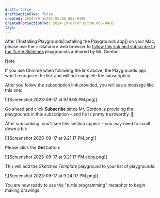 ```yaml
---
draft: false
draftSectionTwo: false
created: 2024-09-16T07:00:00.000-0400
createdForSectionTwo: 2024-10-07T07:00:00.000-0400
tags:
---
```


After [[Installing Playgrounds|installing the Playgrounds app]] on your Mac, please use the ==Safari== web browser to [follow this link and subscribe to the Turtle Sketches](https://developer.apple.com/ul/sp0?url=https://russellgordon.ca/turtle-sketches/feed.json) playgrounds authored by Mr. Gordon.

> [!NOTE]
> If you use Chrome when following the link above, the Playgrounds app won't recognize the link and will not complete the subscription.

After you follow the subscription link provided, you will see a message like this one:

![[Screenshot 2023-09-17 at 9.19.05 PM.png]]

Go ahead and click **Subscribe** since Mr. Gordon is providing the playgrounds in this subscription – and he is pretty trustworthy. 🙂

After subscribing, you'll see this section appear – you may need to scroll down a bit:

![[Screenshot 2023-09-17 at 9.21.17 PM.png]]

Please click the **Get** button:

![[Screenshot 2023-09-17 at 9.21.17 PM copy.png]]

This will add the *Sketches Template* playground to your list of playgrounds:

![[Screenshot 2023-09-17 at 9.24.07 PM.png]]

You are now ready to use the "turtle programming" metaphor to begin making drawings.